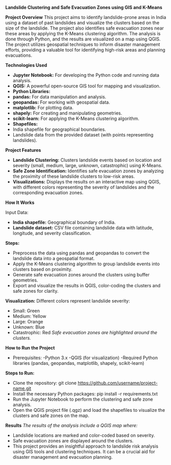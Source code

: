 **Landslide Clustering and Safe Evacuation Zones using GIS and K-Means**

**Project Overview**
This project aims to identify landslide-prone areas in India using a dataset of past landslides and visualize the clusters based on the size of the landslide. The project also identifies safe evacuation zones near these areas by applying the K-Means clustering algorithm. The analysis is done through Python, and the results are visualized on a map using QGIS. The project utilizes geospatial techniques to inform disaster management efforts, providing a valuable tool for identifying high-risk areas and planning evacuations.

**Technologies Used**
- **Jupyter Notebook:** For developing the Python code and running data analysis.
- **QGIS:** A powerful open-source GIS tool for mapping and visualization.
- **Python Libraries:**
- **pandas:** For data manipulation and analysis.
- **geopandas:** For working with geospatial data.
- **matplotlib:** For plotting data.
- **shapely:** For creating and manipulating geometries.
- **scikit-learn:** For applying the K-Means clustering algorithm.
- **Shapefiles:**
- India shapefile for geographical boundaries.
- Landslide data from the provided dataset (with points representing landslides).

**Project Features**
- **Landslide Clustering:** Clusters landslide events based on location and severity (small, medium, large, unknown, catastrophic) using K-Means.
- **Safe Zone Identification:** Identifies safe evacuation zones by analyzing the proximity of these landslide clusters to low-risk areas.
- **Visualizations:** Displays the results on an interactive map using QGIS, with different colors representing the severity of landslides and the corresponding evacuation zones.

**How It Works**

Input Data:
- **India shapefile:** Geographical boundary of India.
- **Landslide dataset:** CSV file containing landslide data with latitude, longitude, and severity classification.

**Steps:**
- Preprocess the data using pandas and geopandas to convert the landslide data into a geospatial format.
- Apply the K-Means clustering algorithm to group landslide events into clusters based on proximity.
- Generate safe evacuation zones around the clusters using buffer geometries.
- Export and visualize the results in QGIS, color-coding the clusters and safe zones for clarity.

**Visualization:**
Different colors represent landslide severity:
- Small: Green
- Medium: Yellow
- Large: Orange
- Unknown: Blue
- Catastrophic: Red
_Safe evacuation zones are highlighted around the clusters._

**How to Run the Project**
- Prerequisites:
-Python 3.x
-QGIS (for visualization)
-Required Python libraries (pandas, geopandas, matplotlib, shapely, scikit-learn)

**Steps to Run:**
- Clone the repository:
  git clone https://github.com/username/project-name.git
- Install the necessary Python packages:
  pip install -r requirements.txt
- Run the Jupyter Notebook to perform the clustering and safe zone analysis.
- Open the QGIS project file (.qgz) and load the shapefiles to visualize the clusters and safe zones on the map.

**Results**
_The results of the analysis include a QGIS map where:_
- Landslide locations are marked and color-coded based on severity.
- Safe evacuation zones are displayed around the clusters.
- This project provides an insightful approach to landslide risk analysis using GIS tools and clustering techniques. It can be a crucial aid for disaster management and evacuation planning.

